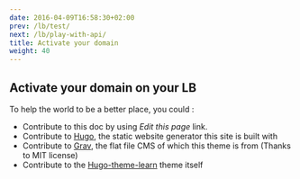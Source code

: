 ```yaml
---
date: 2016-04-09T16:58:30+02:00
prev: /lb/test/
next: /lb/play-with-api/
title: Activate your domain
weight: 40
---
```


## Activate your domain on your LB

To help the world to be a better place, you could :

- Contribute to this doc by using *Edit this page* link.
- Contribute to [Hugo](https://gohugo.io/), the static website generator this site is built with
- Contribute to [Grav](https://getgrav.org/), the flat file CMS of which this theme is from (Thanks to MIT license)
- Contribute to the [Hugo-theme-learn](https://github.com/matcornic/hugo-theme-learn) theme itself
